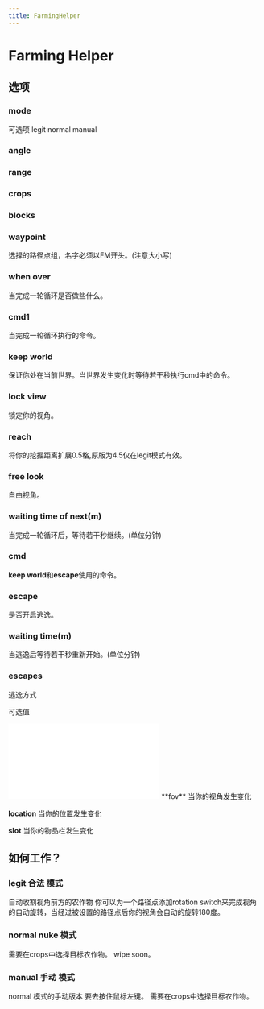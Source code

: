 ```yaml
---
title: FarmingHelper
---
```

# Farming Helper

## 选项

### mode
可选项 legit normal manual
### angle
### range
### crops
### blocks
### waypoint
选择的路径点组，名字必须以FM开头。(注意大小写)
### when over
当完成一轮循环是否做些什么。
### cmd1
当完成一轮循环执行的命令。
### keep world
保证你处在当前世界。当世界发生变化时等待若干秒执行cmd中的命令。
### lock view
锁定你的视角。
### reach
将你的挖掘距离扩展0.5格,原版为4.5仅在legit模式有效。
### free look
自由视角。
### waiting time of next(m)
当完成一轮循环后，等待若干秒继续。(单位分钟)
### cmd
**keep world**和**escape**使用的命令。
### escape
是否开启逃逸。
### waiting time(m)
当逃逸后等待若干秒重新开始。(单位分钟)
### escapes
逃逸方式 

可选值
<iframe src="//player.bilibili.com/player.html?aid=913874721&bvid=BV16M4y1p7qK&cid=1209506102&page=1" scrolling="no" border="0" frameborder="no" framespacing="0" allowfullscreen="true"> </iframe>
**fov** 当你的视角发生变化 

**location** 当你的位置发生变化

**slot** 当你的物品栏发生变化

## 如何工作？

### legit 合法 模式
自动收割视角前方的农作物 
你可以为一个路径点添加rotation switch来完成视角的自动旋转，当经过被设置的路径点后你的视角会自动的旋转180度。
### normal nuke 模式
需要在crops中选择目标农作物。
wipe soon。
### manual 手动 模式
normal 模式的手动版本 要去按住鼠标左键。
需要在crops中选择目标农作物。
